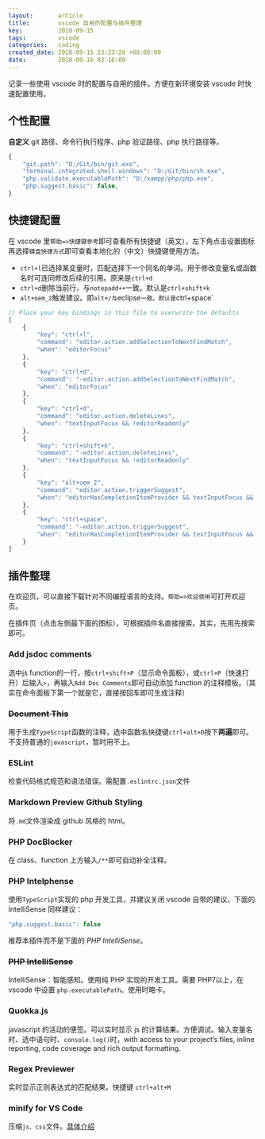 ```yaml
---
layout:       article
title:        vscode 自用的配置与插件整理
key:          2018-09-15 
tags:         vscode
categories:   coding
created_date: 2018-09-15 23:23:28 +08:00:00
date:         2018-09-16 03:16:09
---
```


记录一些使用 vscode 时的配置与自用的插件。方便在新环境安装 vscode 时快速配置使用。

<!--more-->

## 个性配置

**自定义** git 路径、命令行执行程序、php 验证路径、php 执行路径等。

```javascript
{
    "git.path": "D:/Git/bin/git.exe",
    "terminal.integrated.shell.windows": "D:/Git/bin/sh.exe",
    "php.validate.executablePath": "D:/xampp/php/php.exe",
    "php.suggest.basic": false,
}
```

## 快捷键配置

在 vscode 里`帮助=>快捷键参考`即可查看所有快捷键（英文），左下角点击设置图标再选择`键盘快捷方式`即可查看本地化的（中文）快捷键使用方法。

- `ctrl+l`已选择某变量时，匹配选择下一个同名的单词。用于修改变量名或函数名时可连同修改后续的引用。原来是`ctrl+d`
- `ctrl+d`删除当前行，与`notepadd++`一致。默认是`ctrl+shift+k`
- `alt+oem_2`触发建议。即`alt+/与`eclipse`一致。默认是`ctrl+space`

```javascript
// Place your key bindings in this file to overwrite the defaults
[
    {
        "key": "ctrl+l",
        "command": "editor.action.addSelectionToNextFindMatch",
        "when": "editorFocus"
    },
    {
        "key": "ctrl+d",
        "command": "-editor.action.addSelectionToNextFindMatch",
        "when": "editorFocus"
    },
    {
        "key": "ctrl+d",
        "command": "editor.action.deleteLines",
        "when": "textInputFocus && !editorReadonly"
    },
    {
        "key": "ctrl+shift+k",
        "command": "-editor.action.deleteLines",
        "when": "textInputFocus && !editorReadonly"
    },
    {
        "key": "alt+oem_2",
        "command": "editor.action.triggerSuggest",
        "when": "editorHasCompletionItemProvider && textInputFocus && !editorReadonly"
    },
    {
        "key": "ctrl+space",
        "command": "-editor.action.triggerSuggest",
        "when": "editorHasCompletionItemProvider && textInputFocus && !editorReadonly"
    }
]
```

## 插件整理

在欢迎页，可以直接下载针对不同编程语言的支持。`帮助=>欢迎使用`可打开欢迎页。

在插件页（点击左侧最下面的图标），可根据插件名直接搜索。其实，先用先搜索即可。

### Add jsdoc comments

选中js function的一行，按`ctrl+shift+P`（显示命令面板），或`ctrl+P`（快速打开）后输入`>`，再输入`Add Doc Comments`即可自动添加 function 的注释模板。（其实在命令面板下第一个就是它，直接按回车即可生成注释）

### ~~Document This~~

用于生成`TypeScript`函数的注释，选中函数名快捷键`ctrl+alt+D`按下**两遍**即可。不支持普通的`javascript`，暂时用不上。

### ESLint

检查代码格式规范和语法错误。需配置`.eslintrc.json`文件

### Markdown Preview Github Styling

将`.md`文件渲染成 github 风格的 html。

### PHP DocBlocker

在 class、function 上方输入`/**`即可自动补全注释。

### PHP Intelphense

使用`TypeScript`实现的 php 开发工具，并建议关闭 vscode 自带的建议，下面的 IntelliSense 同样建议：

```javascript
"php.suggest.basic": false
```

推荐本插件而不是下面的 *PHP IntelliSense*。

### ~~PHP IntelliSense~~

IntelliSense：智能感知。使用纯 PHP 实现的开发工具。需要 PHP7以上，在 vscode 中设置 `php.executablePath`。使用时略卡。

### Quokka.js

javascript 的活动的便签。可以实时显示 js 的计算结果。方便调试。输入变量名时、选中语句时、`console.log()`时，with access to your project’s files, inline reporting, code coverage and rich output formatting.

### Regex Previewer

实时显示正则表达式的匹配结果。快捷键 `ctrl+alt+M`

### minify for VS Code

压缩`js、css`文件。[具体介绍](https://marketplace.visualstudio.com/items?itemName=HookyQR.minify)